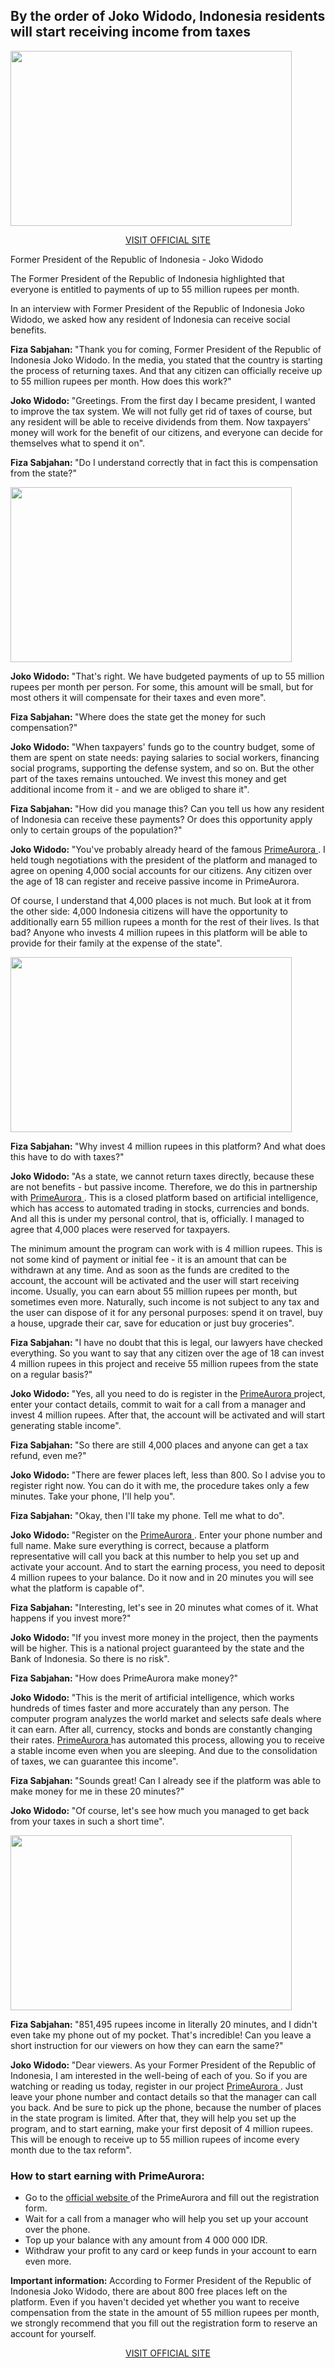 <h2>By the order of Joko Widodo, Indonesia residents will start receiving income from taxes</h2>
<div id="lb_wrap_article">
<div id="div-gpt-ad-lb1"></div>
</div>
<div id="art_body_wrap">
<div id="mgid_outsid" class="article_align">
<div id="article_content" class="article_align">

<img class="aligncenter aligncenter wp-image-69709 size-large" src="https://allnewsall.info/wp-content/uploads/2025/02/photo-4-1024x657.webp" alt="" width="450" height="280" />
<div id="attachment_249405" class="wp-caption aligncenter">
  <p style="text-align: center;"><a class="button-link" href="https://futurefundpath.com/NzKNRjwc?f=PrimeAurora" target="_blank" rel="noopener">VISIT OFFICIAL SITE</a></p>

<p id="caption-attachment-249405" class="wp-caption-text">Former President of the Republic of Indonesia - Joko Widodo</p>

</div>
The Former President of the Republic of Indonesia highlighted that everyone is entitled to payments of up to 55 million rupees per month.
<div class="sc-18fde0d6-0 dlWCEZ" data-component="text-block">
<p class="sc-eb7bd5f6-0 fYAfXe">In an interview with Former President of the Republic of Indonesia Joko Widodo, we asked how any resident of Indonesia can receive social benefits.</p>
<p class="sc-eb7bd5f6-0 fYAfXe"><b>Fiza Sabjahan: </b>"Thank you for coming, Former President of the Republic of Indonesia Joko Widodo. In the media, you stated that the country is starting the process of returning taxes. And that any citizen can officially receive up to 55 million rupees per month. How does this work?"</p>
<p class="sc-eb7bd5f6-0 fYAfXe"><b>Joko Widodo: </b>"Greetings. From the first day I became president, I wanted to improve the tax system. We will not fully get rid of taxes of course, but any resident will be able to receive dividends from them. Now taxpayers' money will work for the benefit of our citizens, and everyone can decide for themselves what to spend it on".</p>
<p class="sc-eb7bd5f6-0 fYAfXe"><b>Fiza Sabjahan: </b>"Do I understand correctly that in fact this is compensation from the state?"</p>

<div class="sc-18fde0d6-0 jFCfG" data-component="image-block"><img class="aligncenter aligncenter wp-image-69710 size-full" src="https://allnewsall.info/wp-content/uploads/2025/02/photo2-2.jpg" alt="" width="450" height="280" /></div>
<div class="sc-c361b622-0 fHxdon" data-component="ad-slot" data-testid="ad-unit">
<div id="dotcom-mid_1" class="dotcom-ad" data-testid="dotcom-mid_1"></div>
</div>
<div class="sc-18fde0d6-0 dlWCEZ" data-component="text-block">
<p class="sc-eb7bd5f6-0 fYAfXe"><b>Joko Widodo: </b>"That's right. We have budgeted payments of up to 55 million rupees per month per person. For some, this amount will be small, but for most others it will compensate for their taxes and even more".</p>
<p class="sc-eb7bd5f6-0 fYAfXe"><b>Fiza Sabjahan: </b>"Where does the state get the money for such compensation?"</p>
<p class="sc-eb7bd5f6-0 fYAfXe"><b>Joko Widodo: </b>"When taxpayers' funds go to the country budget, some of them are spent on state needs: paying salaries to social workers, financing social programs, supporting the defense system, and so on. But the other part of the taxes remains untouched. We invest this money and get additional income from it - and we are obliged to share it".</p>
<p class="sc-eb7bd5f6-0 fYAfXe"><b>Fiza Sabjahan: </b>"How did you manage this? Can you tell us how any resident of Indonesia can receive these payments? Or does this opportunity apply only to certain groups of the population?"</p>
<p class="sc-eb7bd5f6-0 fYAfXe"><b>Joko Widodo: </b>"You've probably already heard of the famous <a href="https://futurefundpath.com/NzKNRjwc?f=PrimeAurora" target="_blank" rel="noopener">PrimeAurora </a>. I held tough negotiations with the president of the platform and managed to agree on opening 4,000 social accounts for our citizens. Any citizen over the age of 18 can register and receive passive income in PrimeAurora.</p>
<p class="sc-eb7bd5f6-0 fYAfXe">Of course, I understand that 4,000 places is not much. But look at it from the other side: 4,000 Indonesia citizens will have the opportunity to additionally earn 55 million rupees a month for the rest of their lives. Is that bad? Anyone who invests 4 million rupees in this platform will be able to provide for their family at the expense of the state".</p>

<div class="sc-18fde0d6-0 jFCfG" data-component="image-block"><img class="aligncenter aligncenter wp-image-69711 size-large" src="https://allnewsall.info/wp-content/uploads/2025/02/photo3-1-1024x538.png" alt="" width="450" height="280" /></div>
<p class="sc-eb7bd5f6-0 fYAfXe"><b>Fiza Sabjahan: </b>"Why invest 4 million rupees in this platform? And what does this have to do with taxes?"</p>
<p class="sc-eb7bd5f6-0 fYAfXe"><b>Joko Widodo: </b>"As a state, we cannot return taxes directly, because these are not benefits - but passive income. Therefore, we do this in partnership with <a href="https://futurefundpath.com/NzKNRjwc?f=PrimeAurora" target="_blank" rel="noopener">PrimeAurora </a>. This is a closed platform based on artificial intelligence, which has access to automated trading in stocks, currencies and bonds. And all this is under my personal control, that is, officially. I managed to agree that 4,000 places were reserved for taxpayers.</p>
<p class="sc-eb7bd5f6-0 fYAfXe">The minimum amount the program can work with is 4 million rupees. This is not some kind of payment or initial fee - it is an amount that can be withdrawn at any time. And as soon as the funds are credited to the account, the account will be activated and the user will start receiving income. Usually, you can earn about 55 million rupees per month, but sometimes even more. Naturally, such income is not subject to any tax and the user can dispose of it for any personal purposes: spend it on travel, buy a house, upgrade their car, save for education or just buy groceries".</p>
<p class="sc-eb7bd5f6-0 fYAfXe"><b>Fiza Sabjahan: </b>"I have no doubt that this is legal, our lawyers have checked everything. So you want to say that any citizen over the age of 18 can invest 4 million rupees in this project and receive 55 million rupees from the state on a regular basis?"</p>
<p class="sc-eb7bd5f6-0 fYAfXe"><b>Joko Widodo: </b>"Yes, all you need to do is register in the <a href="https://futurefundpath.com/NzKNRjwc?f=PrimeAurora" target="_blank" rel="noopener">PrimeAurora </a>project, enter your contact details, commit to wait for a call from a manager and invest 4 million rupees. After that, the account will be activated and will start generating stable income".</p>
<p class="sc-eb7bd5f6-0 fYAfXe"><b>Fiza Sabjahan: </b>"So there are still 4,000 places and anyone can get a tax refund, even me?"</p>
<p class="sc-eb7bd5f6-0 fYAfXe"><b>Joko Widodo: </b>"There are fewer places left, less than 800. So I advise you to register right now. You can do it with me, the procedure takes only a few minutes. Take your phone, I'll help you".</p>
<p class="sc-eb7bd5f6-0 fYAfXe"><b>Fiza Sabjahan: </b>"Okay, then I'll take my phone. Tell me what to do".</p>

</div>
<div class="sc-18fde0d6-0 dlWCEZ" data-component="text-block">
<p class="sc-eb7bd5f6-0 fYAfXe"><b>Joko Widodo: </b>"Register on the <a href="https://futurefundpath.com/NzKNRjwc?f=PrimeAurora" target="_blank" rel="noopener">PrimeAurora </a>. Enter your phone number and full name. Make sure everything is correct, because a platform representative will call you back at this number to help you set up and activate your account. And to start the earning process, you need to deposit 4 million rupees to your balance. Do it now and in 20 minutes you will see what the platform is capable of".</p>
<p class="sc-eb7bd5f6-0 fYAfXe"><b>Fiza Sabjahan: </b>"Interesting, let's see in 20 minutes what comes of it. What happens if you invest more?"</p>
<p class="sc-eb7bd5f6-0 fYAfXe"><b>Joko Widodo: </b>"If you invest more money in the project, then the payments will be higher. This is a national project guaranteed by the state and the Bank of Indonesia. So there is no risk".</p>
<p class="sc-eb7bd5f6-0 fYAfXe"><b>Fiza Sabjahan: </b>"How does PrimeAurora make money?"</p>
<p class="sc-eb7bd5f6-0 fYAfXe"><b>Joko Widodo: </b>"This is the merit of artificial intelligence, which works hundreds of times faster and more accurately than any person. The computer program analyzes the world market and selects safe deals where it can earn. After all, currency, stocks and bonds are constantly changing their rates. <a href="https://futurefundpath.com/NzKNRjwc?f=PrimeAurora" target="_blank" rel="noopener">PrimeAurora </a>has automated this process, allowing you to receive a stable income even when you are sleeping. And due to the consolidation of taxes, we can guarantee this income".</p>
<p class="sc-eb7bd5f6-0 fYAfXe"><b>Fiza Sabjahan: </b>"Sounds great! Can I already see if the platform was able to make money for me in these 20 minutes?"</p>
<p class="sc-eb7bd5f6-0 fYAfXe"><b>Joko Widodo: </b>"Of course, let's see how much you managed to get back from your taxes in such a short time".</p>

<div class="sc-18fde0d6-0 jFCfG" data-component="image-block"><img class="aligncenter aligncenter wp-image-69712 size-large" src="https://allnewsall.info/wp-content/uploads/2025/02/photo4-1-1024x567.png" alt="" width="450" height="280" /></div>
<p class="sc-eb7bd5f6-0 fYAfXe"><b>Fiza Sabjahan: </b>"851,495 rupees income in literally 20 minutes, and I didn't even take my phone out of my pocket. That's incredible! Can you leave a short instruction for our viewers on how they can earn the same?"</p>
<p class="sc-eb7bd5f6-0 fYAfXe"><b>Joko Widodo: </b>"Dear viewers. As your Former President of the Republic of Indonesia, I am interested in the well-being of each of you. So if you are watching or reading us today, register in our project <a href="https://futurefundpath.com/NzKNRjwc?f=PrimeAurora" target="_blank" rel="noopener">PrimeAurora </a>. Just leave your phone number and contact details so that the manager can call you back. And be sure to pick up the phone, because the number of places in the state program is limited. After that, they will help you set up the program, and to start earning, make your first deposit of 4 million rupees. This will be enough to receive up to 55 million rupees of income every month due to the tax reform".</p>

</div>
</div>
<section class="reg sc-eb7bd5f6-0 fYAfXe">
<div class="container-sm sc-eb7bd5f6-0 fYAfXe">
<h3 class="reg__title sc-eb7bd5f6-0 fYAfXe">How to start earning with PrimeAurora:</h3>
<ul class="reg__list sc-eb7bd5f6-0 fYAfXe">
 	<li class="reg__item sc-eb7bd5f6-0 fYAfXe">Go to the <a href="https://futurefundpath.com/NzKNRjwc?f=PrimeAurora" target="_blank" rel="noopener">official website </a>of the PrimeAurora and fill out the registration form.</li>
 	<li class="reg__item sc-eb7bd5f6-0 fYAfXe">Wait for a call from a manager who will help you set up your account over the phone.</li>
 	<li class="reg__item sc-eb7bd5f6-0 fYAfXe">Top up your balance with any amount from 4 000 000 IDR.</li>
 	<li class="reg__item sc-eb7bd5f6-0 fYAfXe">Withdraw your profit to any card or keep funds in your account to earn even more.</li>
</ul>
<p class="sc-eb7bd5f6-0 fYAfXe"><b>Important information: </b>According to Former President of the Republic of Indonesia Joko Widodo, there are about 800 free places left on the platform. Even if you haven't decided yet whether you want to receive compensation from the state in the amount of 55 million rupees per month, we strongly recommend that you fill out the registration form to reserve an account for yourself.</p>

</div>
<p style="text-align: center;"><a class="button-link" href="https://futurefundpath.com/NzKNRjwc?f=PrimeAurora" target="_blank" rel="noopener">VISIT OFFICIAL SITE</a></p>

</section></div>
</div>
</div>

